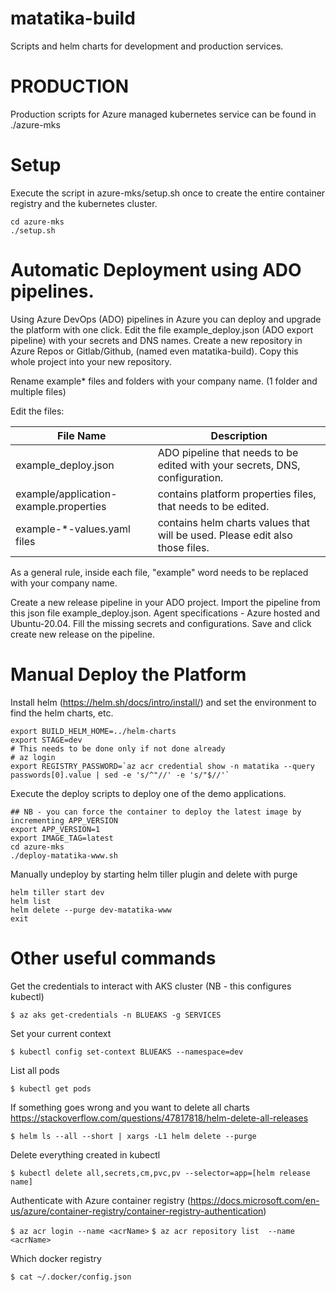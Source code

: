 # matatika-build

Scripts and helm charts for development and production services.

# PRODUCTION

Production scripts for Azure managed kubernetes service can be found in ./azure-mks

# Setup

Execute the script in azure-mks/setup.sh once to create the entire container registry and the kubernetes cluster.

```console
cd azure-mks
./setup.sh
```

# Automatic Deployment using ADO pipelines.

Using Azure DevOps (ADO) pipelines in Azure you can deploy and upgrade the platform with one click.
Edit the file example_deploy.json (ADO export pipeline) with your secrets and DNS names.
Create a new repository in Azure Repos or Gitlab/Github, (named even matatika-build). Copy this whole project into your new repository.

Rename example\* files and folders with your company name. (1 folder and multiple files)

Edit the files:

| File Name                              | Description                                                                  |
| -------------------------------------- | ---------------------------------------------------------------------------- |
| example_deploy.json                    | ADO pipeline that needs to be edited with your secrets, DNS, configuration.  |
| example/application-example.properties | contains platform properties files, that needs to be edited.                 |
| example-\*-values.yaml files           | contains helm charts values that will be used. Please edit also those files. |

As a general rule, inside each file, "example" word needs to be replaced with your company name.

Create a new release pipeline in your ADO project. Import the pipeline from this json file example_deploy.json.
Agent specifications - Azure hosted and Ubuntu-20.04. Fill the missing secrets and configurations.
Save and click create new release on the pipeline.

# Manual Deploy the Platform

Install helm (https://helm.sh/docs/intro/install/) and set the environment to find the helm charts, etc.

```console
export BUILD_HELM_HOME=../helm-charts
export STAGE=dev
# This needs to be done only if not done already
# az login
export REGISTRY_PASSWORD=`az acr credential show -n matatika --query passwords[0].value | sed -e 's/^"//' -e 's/"$//'`
```

Execute the deploy scripts to deploy one of the demo applications.

```console
## NB - you can force the container to deploy the latest image by incrementing APP_VERSION
export APP_VERSION=1
export IMAGE_TAG=latest
cd azure-mks
./deploy-matatika-www.sh
```

Manually undeploy by starting helm tiller plugin and delete with purge

```console
helm tiller start dev
helm list
helm delete --purge dev-matatika-www
exit
```

# Other useful commands

Get the credentials to interact with AKS cluster (NB - this configures kubectl)

`$ az aks get-credentials -n BLUEAKS -g SERVICES`

Set your current context

`$ kubectl config set-context BLUEAKS --namespace=dev`

List all pods

`$ kubectl get pods`

If something goes wrong and you want to delete all charts
https://stackoverflow.com/questions/47817818/helm-delete-all-releases

`$ helm ls --all --short | xargs -L1 helm delete --purge`

Delete everything created in kubectl

`$ kubectl delete all,secrets,cm,pvc,pv --selector=app=[helm release name]`

Authenticate with Azure container registry (https://docs.microsoft.com/en-us/azure/container-registry/container-registry-authentication)

`$ az acr login --name <acrName>`
`$ az acr repository list  --name <acrName>`

Which docker registry

`$ cat ~/.docker/config.json`
